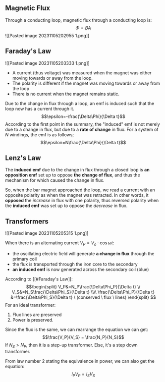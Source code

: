 ## Magnetic Flux
Through a conducting loop, magnetic flux through a conducting loop is: 
$$\Phi = BA$$
![[Pasted image 20231105202955 1.png]]

## Faraday's Law

![[Pasted image 20231105203333 1.png]]

- A current (thus voltage) was measured when the magnet was either moving towards or away from the loop. 
- The polarity is different if the magnet was moving towards or away from the loop
- There is no current when the magnet remains static.

Due to the change in flux through a loop, an emf is induced such that the loop now has a current through it.
$$\epsilon=-\frac{\Delta\Phi}{\Delta t}$$
According to the first point in the summary, the "induced" emf is not merely due to a change in flux, but due to a **rate of change** in flux. For a system of $N$ windings, the emf is as follows; 
$$\epsilon=N\frac{\Delta\Phi}{\Delta t}$$
## Lenz's Law
The **induced emf** due to the change in flux through a closed loop is **an opposition emf** set up to oppose **the change of flux**, and thus the mechanism for which caused the change in flux.

So, when the bar magnet approached the loop, we read a current with an opposite polarity as when the magnet was retracted. In other words, it **opposed** the *increase* in flux with one polarity, thus reversed polarity when the **induced emf** was set up to oppose the *decrease* in flux.

## Transformers

![[Pasted image 20231105205315 1.png]]

When there is an alternating current $V_P = V_o \cdot \cos{\omega t}$: 
- the oscillating electric field will generate **a change in flux** through the primary coil
- the flux is transported through the iron core to the secondary
- **an induced emf** is now generated across the secondary coil (blue)

According to [[#Faraday's Law]]: 
$$\begin{split}
V_P&=N_P\frac{\Delta\Phi_P}{\Delta t} \\
V_S&=N_S\frac{\Delta\Phi_S}{\Delta t} \\\\
\frac{\Delta\Phi_P}{\Delta t} &=\frac{\Delta\Phi_S}{\Delta t} \ (conserved \ flux \ lines)
\end{split}
$$
For an ideal transformer: 
1. Flux lines are preserved
2. Power is preserved.

Since the flux is the same, we can rearrange the equation we can get: 
$$\frac{V_P}{V_S} = \frac{N_P}{N_S}$$
If $N_S > N_P$, then it is a step-up transformer. Else, it's a step down transformer.

From law number 2 stating the equivalence in power, we can also get the equation: 
$$I_P V_P = I_SV_S$$